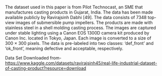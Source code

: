 The dataset used in this paper is from Pilot Technocast, an SME that manufactures
casting products in Gujarat, India. The data has been made available publicly by Ravirajsinh
Dabhi [49]. The data consists of 7348 top-view images of submersible pump impellers. The
products are made with stainless steel in a shell molding casting process. The images are
captured under stable lighting using a Canon EOS 1300D camera kit produced by Canon
Inc. located in Tokyo, Japan. Each image is converted to a size of 300 × 300 pixels. The data
is pre-labeled into two classes: ‘def_front’ and ‘ok_front’, meaning defective and acceptable,
respectively. 


Data Set Downloaded from-
https://www.kaggle.com/datasets/ravirajsinh45/real-life-industrial-dataset-of-casting-product?resource=download
